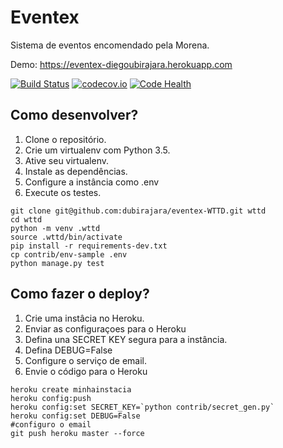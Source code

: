 # Eventex

Sistema de eventos encomendado pela Morena.

Demo: https://eventex-diegoubirajara.herokuapp.com

[![Build Status](https://travis-ci.org/dubirajara/eventex-WTTD.svg?branch=master)](https://travis-ci.org/dubirajara/eventex-WTTD)
[![codecov.io](https://codecov.io/github/dubirajara/eventex-WTTD/coverage.svg?branch=master)](https://codecov.io/github/dubirajara/eventex-WTTD?branch=master)
[![Code Health](https://landscape.io/github/dubirajara/eventex-WTTD/master/landscape.svg?style=flat)](https://landscape.io/github/dubirajara/eventex-WTTD/master)


## Como desenvolver?

1. Clone o repositório.
2. Crie um virtualenv com Python 3.5.
3. Ative seu virtualenv.
4. Instale as dependências.
5. Configure a instância como .env
6. Execute os testes.

```console
git clone git@github.com:dubirajara/eventex-WTTD.git wttd    
cd wttd         
python -m venv .wttd       
source .wttd/bin/activate  
pip install -r requirements-dev.txt  
cp contrib/env-sample .env  
python manage.py test  
```

## Como fazer o deploy?

1. Crie uma instâcia no Heroku.
2. Enviar as configuraçoes para o Heroku
3. Defina una SECRET KEY segura para a instância.
4. Defina DEBUG=False
5. Configure o serviço de email.
6. Envie o código para o Heroku


```console
heroku create minhainstacia  
heroku config:push  
heroku config:set SECRET_KEY=`python contrib/secret_gen.py`  
heroku config:set DEBUG=False  
#configuro o email
git push heroku master --force  
```

